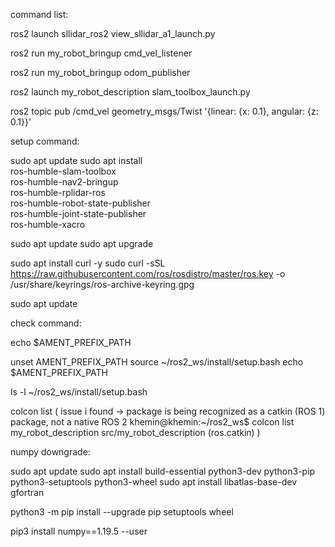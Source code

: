 command list:

ros2 launch sllidar_ros2 view_sllidar_a1_launch.py

ros2 run my_robot_bringup cmd_vel_listener

ros2 run my_robot_bringup odom_publisher

ros2 launch my_robot_description slam_toolbox_launch.py

ros2 topic pub /cmd_vel geometry_msgs/Twist '{linear: {x: 0.1}, angular: {z: 0.1}}'





setup command:

sudo apt update
sudo apt install \
    ros-humble-slam-toolbox \
    ros-humble-nav2-bringup \
    ros-humble-rplidar-ros \
    ros-humble-robot-state-publisher \
    ros-humble-joint-state-publisher \
    ros-humble-xacro


sudo apt update
sudo apt upgrade

sudo apt install curl -y
sudo curl -sSL https://raw.githubusercontent.com/ros/rosdistro/master/ros.key -o /usr/share/keyrings/ros-archive-keyring.gpg

sudo apt update





check command:

echo $AMENT_PREFIX_PATH

unset AMENT_PREFIX_PATH
source ~/ros2_ws/install/setup.bash
echo $AMENT_PREFIX_PATH

ls -l ~/ros2_ws/install/setup.bash

colcon list
(
issue i found -> package is being recognized as a catkin (ROS 1) package, not a native ROS 2
khemin@khemin:~/ros2_ws$ colcon list
my_robot_description	src/my_robot_description	(ros.catkin)
)



numpy downgrade:

sudo apt update
sudo apt install build-essential python3-dev python3-pip python3-setuptools python3-wheel
sudo apt install libatlas-base-dev gfortran

python3 -m pip install --upgrade pip setuptools wheel

pip3 install numpy==1.19.5 --user
